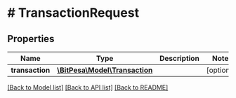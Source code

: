 # # TransactionRequest

## Properties

Name | Type | Description | Notes
------------ | ------------- | ------------- | -------------
**transaction** | [**\BitPesa\Model\Transaction**](Transaction.md) |  | [optional] 

[[Back to Model list]](../../README.md#documentation-for-models) [[Back to API list]](../../README.md#documentation-for-api-endpoints) [[Back to README]](../../README.md)



